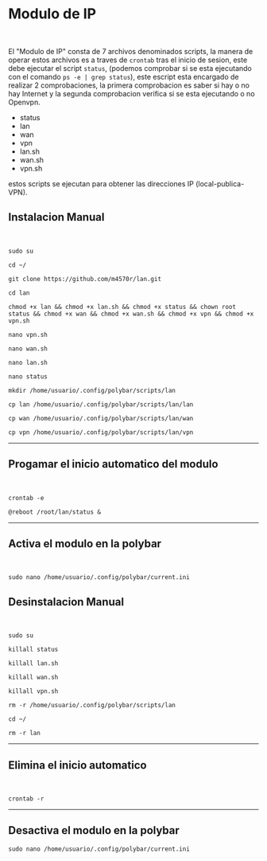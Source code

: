 <h1>Modulo de IP</h1><br>
<p>
El "Modulo de IP" consta de 7 archivos denominados scripts, la manera de operar estos archivos es a traves de <code>crontab</code> tras el inicio de sesion, este debe ejecutar el script <code>status</code>, (podemos comprobar si se esta ejecutando con el comando <code>ps -e | grep status</code>), este escript esta encargado de realizar 2 comprobaciones, la primera comprobacion es saber si hay o no hay Internet y la segunda comprobacion verifica si se esta ejecutando o no  Openvpn.
  <ul>
  <li>status</li>
  <li>lan</li>
  <li>wan</li>
  <li>vpn</li>
  <li>lan.sh</li>
  <li>wan.sh</li>
  <li>vpn.sh</li>
  </ul>
  estos scripts se ejecutan para obtener las direcciones IP (local-publica-VPN).
</p>
<h2>Instalacion Manual</h2><br>

```
sudo su
```

```
cd ~/
```

```
git clone https://github.com/m4570r/lan.git
```

```
cd lan
```

```
chmod +x lan && chmod +x lan.sh && chmod +x status && chown root status && chmod +x wan && chmod +x wan.sh && chmod +x vpn && chmod +x vpn.sh
```

```
nano vpn.sh
```

```
nano wan.sh
```

```
nano lan.sh
```

```
nano status
```

```
mkdir /home/usuario/.config/polybar/scripts/lan 
```

```
cp lan /home/usuario/.config/polybar/scripts/lan/lan 
```

```
cp wan /home/usuario/.config/polybar/scripts/lan/wan 
```

```
cp vpn /home/usuario/.config/polybar/scripts/lan/vpn 
```

<hr>
<h2>Progamar el inicio automatico del modulo</h2><br>


```
crontab -e
```

```
@reboot /root/lan/status & 

```

<hr>
<h2>Activa el modulo en la polybar</h2><br>

```
sudo nano /home/usuario/.config/polybar/current.ini
```

<h2>Desinstalacion Manual</h2><br>

```
sudo su
```

```
killall status
```

```
killall lan.sh
```

```
killall wan.sh
```

```
killall vpn.sh
```

```
rm -r /home/usuario/.config/polybar/scripts/lan
```

```
cd ~/
```

```
rm -r lan
```

<hr>
<h2>Elimina el inicio automatico</h2><br>

```
crontab -r
```
<hr>

<h2>Desactiva el modulo en la polybar</h2>

```
sudo nano /home/usuario/.config/polybar/current.ini
```
